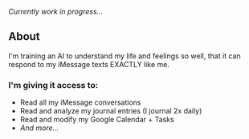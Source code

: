 _Currently work in progress..._

## About

I'm training an AI to understand my life and feelings so well, that it can respond to my iMessage texts EXACTLY like me.

### I'm giving it access to:

- Read all my iMessage conversations
- Read and analyze my journal entries (I journal 2x daily)
- Read and modify my Google Calendar + Tasks
- _And more..._
